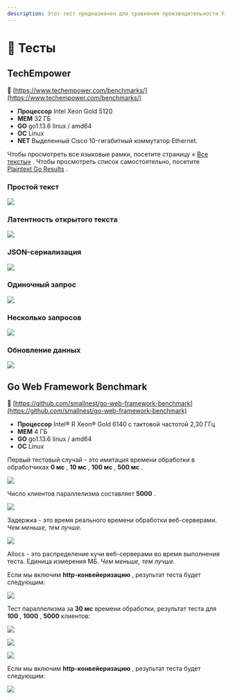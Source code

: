 ```yaml
---
description: Этот тест предназначен для сравнения производительности Fiber и других веб-платформ Go.
---
```


# 🤖 Тесты

## TechEmpower

🔗 [https://www.techempower.com/benchmarks/](https://www.techempower.com/benchmarks/)

- **Процессор** Intel Xeon Gold 5120
- **МЕМ** 32 ГБ
- **GO** go1.13.6 linux / amd64
- **ОС** Linux
- **NET** Выделенный Cisco 10-гигабитный коммутатор Ethernet.

Чтобы просмотреть все языковые рамки, посетите страницу « [Все тексты»](https://www.techempower.com/benchmarks/#section=test&runid=350f0783-cc9b-4259-9831-28987799782a&hw=ph&test=plaintext) .
 Чтобы просмотреть список самостоятельно, посетите [Plaintext Go Results](https://www.techempower.com/benchmarks/#section=test&runid=350f0783-cc9b-4259-9831-28987799782a&hw=ph&test=plaintext&l=zijocf-1r) .

### Простой текст

![](https://raw.githubusercontent.com/gofiber/docs/master/.gitbook/assets/techempower-plaintext.png)

### Латентность открытого текста

![](https://raw.githubusercontent.com/gofiber/docs/master/.gitbook/assets/techempower-plaintext-latency.png)

### JSON-сериализация

![](https://raw.githubusercontent.com/gofiber/docs/master/.gitbook/assets/techempower-json.png)

### Одиночный запрос

![](https://raw.githubusercontent.com/gofiber/docs/master/.gitbook/assets/techempower-single-query.png)

### Несколько запросов

![](https://raw.githubusercontent.com/gofiber/docs/master/.gitbook/assets/techempower-multiple-queries.png)

### Обновление данных

![](https://raw.githubusercontent.com/gofiber/docs/master/.gitbook/assets/techempower-updates.png)

## Go Web Framework Benchmark

🔗 [https://github.com/smallnest/go-web-framework-benchmark](https://github.com/smallnest/go-web-framework-benchmark)

- **Процессор** Intel® R Xeon® Gold 6140 с тактовой частотой 2,30 ГГц
- **МЕМ** 4 ГБ
- **GO** go1.13.6 linux / amd64
- **ОС** Linux

Первый тестовый случай - это имитация времени обработки в обработчиках **0 мс** , **10 мс** , **100 мс** , **500 мс** .

![](https://raw.githubusercontent.com/gofiber/docs/master/.gitbook/assets/benchmark.png)

Число клиентов параллелизма составляет **5000** .

![](https://raw.githubusercontent.com/gofiber/docs/master/.gitbook/assets/benchmark_latency.png)

Задержка - это время реального времени обработки веб-серверами. *Чем меньше, тем лучше.*

![](https://raw.githubusercontent.com/gofiber/docs/master/.gitbook/assets/benchmark_alloc.png)

Allocs - это распределение кучи веб-серверами во время выполнения теста. Единица измерения МБ. *Чем меньше, тем лучше.*

Если мы включим **http-конвейеризацию** , результат теста будет следующим:

![](https://raw.githubusercontent.com/gofiber/docs/master/.gitbook/assets/benchmark-pipeline.png)

Тест параллелизма за **30 мс** времени обработки, результат теста для **100** , **1000** , **5000** клиентов:

![](https://raw.githubusercontent.com/gofiber/docs/master/.gitbook/assets/concurrency.png)

![](https://raw.githubusercontent.com/gofiber/docs/master/.gitbook/assets/concurrency_latency.png)

![](https://raw.githubusercontent.com/gofiber/docs/master/.gitbook/assets/concurrency_alloc.png)

Если мы включим **http-конвейеризацию** , результат теста будет следующим:

![](https://raw.githubusercontent.com/gofiber/docs/master/.gitbook/assets/concurrency-pipeline.png)
